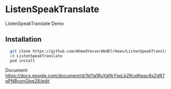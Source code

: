 # ListenSpeakTranslate
ListenSpeakTranslate Demo

## Installation


```bash
  git clone https://github.com/AhmedYasserAbdElrhman/ListenSpeakTranslate.git
  cd ListenSpeakTranslate
  pod install
```
Document: https://docs.google.com/document/d/1bf1a1RuYafIkYjwLbZKceKwac8sZdR7pPNBvonGbw28/edit

